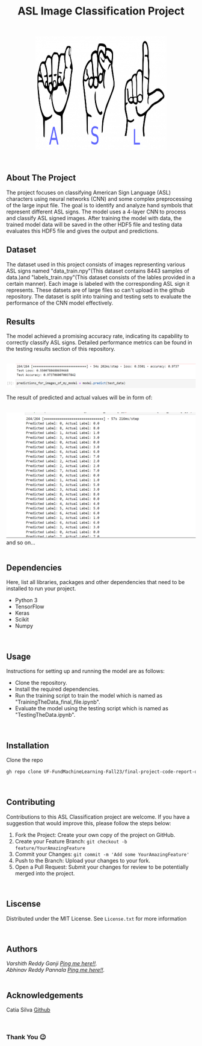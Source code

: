 <h1 align='center'> ASL Image Classification Project</h1>
<br />
<p align="center">
  <img src="images/ASL Logo.png" width="350" height="300">
</p>
<br />

## About The Project
The project focuses on classifying American Sign Language (ASL) characters using neural networks (CNN) and some complex preprocessing of the large input file. The goal is to identify and analyze hand symbols that represent different ASL signs. The model uses a 4-layer CNN to process and classify ASL signed images. After training the model with data, the trained model data will be saved in the other HDF5 file and testing data evaluates this HDF5 file and gives the output and predictions.
<br />

## Dataset
The dataset used in this project consists of images representing various ASL signs named "data_train.npy"(This dataset contains 8443 samples of data.)and "labels_train.npy"(This dataset consists of the lables provided in a certain manner). Each image is labeled with the corresponding ASL sign it represents. These datsets are of large files so can't upload in the github repository. The dataset is split into training and testing sets to evaluate the performance of the CNN model effectively. 
<br />

## Results
The model achieved a promising accuracy rate, indicating its capability to correctly classify ASL signs. Detailed performance metrics can be found in the testing results section of this repository.

<br />

<a href="https://github.com/UF-FundMachineLearning-Fall23/final-project-code-report-og-hungry-cheetah/blob/main/Images/Screenshot%20(74).png">
  <img src="Images/Screenshot (74).png">
</a>

<br />

The result of predicted and actual values will be in form of:

<br />

<a href="https://github.com/UF-FundMachineLearning-Fall23/final-project-code-report-og-hungry-cheetah/blob/main/Images/Screenshot%20(75).png">
  <img src="Images/Screenshot (75).png">
</a>
and so on...
<br />

<br />

## Dependencies
Here, list all libraries, packages and other dependencies that need to be installed to run your project.
<ul>
  <li>Python 3</li>
  <li>TensorFlow</li>
  <li>Keras</li>
  <li>Scikit</li>
  <li>Numpy</li>
</ul>

<br />

## Usage
Instructions for setting up and running the model are as follows:
<ul>
  <li>Clone the repository.</li>
  <li>Install the required dependencies.</li>
  <li>Run the training script to train the model which is named as "TrainingTheData_final_file.ipynb".</li>
  <li>Evaluate the model using the testing script which is named as "TestingTheData.ipynb".</li>
</ul>
<br />

## Installation
 Clone the repo
   ```sh
   gh repo clone UF-FundMachineLearning-Fall23/final-project-code-report-og-hungry-cheetah
   ```
<br />

## Contributing
Contributions to this ASL Classification project are welcome. If you have a suggestion that would improve this, please follow the steps below:

1. Fork the Project: Create your own copy of the project on GitHub.
2. Create your Feature Branch: `git checkout -b feature/YourAmazingFeature`
3. Commit your Changes: `git commit -m 'Add some YourAmazingFeature'`
4. Push to the Branch: Upload your changes to your fork.
5. Open a Pull Request: Submit your changes for review to be potentially merged into the project.

<br />

## Liscense
Distributed under the MIT License. See `License.txt` for more information

<br />

## Authors
<address>
Varshith Reddy Ganji <a href="mailto:varshithreddyganji852@gmail.com">Ping me here!!</a>.<br> 
</address>
<address>
Abhinav Reddy Pannala <a href="mailto:pannalaabhinav02@gmail.com">Ping me here!!</a>.<br> 
</address>

<br />

## Acknowledgements

Catia Silva <a href="https://github.com/catiaspsilva">Github</a>

<br />

<h3> Thank You 😉</h3>
